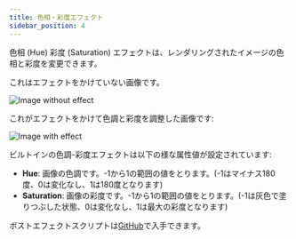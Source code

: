 ```yaml
---
title: 色相・彩度エフェクト
sidebar_position: 4
---
```


色相 (Hue) 彩度 (Saturation) エフェクトは、レンダリングされたイメージの色相と彩度を変更できます。

これはエフェクトをかけていない画像です。

![Image without effect][1]

これがエフェクトをかけて色調と彩度を調整した画像です:

![Image with effect][2]

ビルトインの色調-彩度エフェクトは以下の様な属性値が設定されています:

* **Hue**: 画像の色調です。-1から1の範囲の値をとります。(-1はマイナス180度、0は変化なし、1は180度となります)
* **Saturation**: 画像の彩度です。-1から1の範囲の値をとります。(-1は灰色で塗りつぶした状態、0は変化なし、1は最大の彩度となります)

ポストエフェクトスクリプトは[GitHub][3]で入手できます。

[1]: /images/platform/posteffects/without_effects.png
[2]: /images/platform/posteffects/with_hue_saturation.png
[3]: https://github.com/playcanvas/engine/blob/main/scripts/posteffects/posteffect-huesaturation.js
